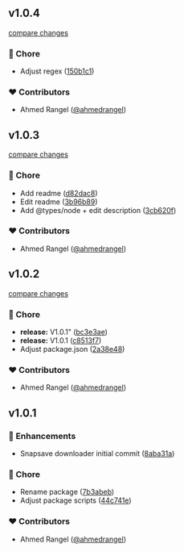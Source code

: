## v1.0.4

[compare changes](https://github.com/ahmedrangel/snapsave-media-downloader/compare/v1.0.3...v1.0.4)

### 🏡 Chore

- Adjust regex ([150b1c1](https://github.com/ahmedrangel/snapsave-media-downloader/commit/150b1c1))

### ❤️ Contributors

- Ahmed Rangel ([@ahmedrangel](http://github.com/ahmedrangel))

## v1.0.3

[compare changes](https://github.com/ahmedrangel/snapsave-media-downloader/compare/v1.0.2...v1.0.3)

### 🏡 Chore

- Add readme ([d82dac8](https://github.com/ahmedrangel/snapsave-media-downloader/commit/d82dac8))
- Edit readme ([3b96b89](https://github.com/ahmedrangel/snapsave-media-downloader/commit/3b96b89))
- Add @types/node + edit description ([3cb620f](https://github.com/ahmedrangel/snapsave-media-downloader/commit/3cb620f))

### ❤️ Contributors

- Ahmed Rangel ([@ahmedrangel](http://github.com/ahmedrangel))

## v1.0.2

[compare changes](https://github.com/ahmedrangel/snapsave-media-downloader/compare/v1.0.1...v1.0.2)

### 🏡 Chore

- **release:** V1.0.1" ([bc3e3ae](https://github.com/ahmedrangel/snapsave-media-downloader/commit/bc3e3ae))
- **release:** V1.0.1 ([c8513f7](https://github.com/ahmedrangel/snapsave-media-downloader/commit/c8513f7))
- Adjust package.json ([2a38e48](https://github.com/ahmedrangel/snapsave-media-downloader/commit/2a38e48))

### ❤️ Contributors

- Ahmed Rangel ([@ahmedrangel](http://github.com/ahmedrangel))

## v1.0.1

### 🚀 Enhancements

- Snapsave downloader initial commit ([8aba31a](https://github.com/ahmedrangel/snapsave-media-downloader/commit/8aba31a))

### 🏡 Chore

- Rename package ([7b3abeb](https://github.com/ahmedrangel/snapsave-media-downloader/commit/7b3abeb))
- Adjust package scripts ([44c741e](https://github.com/ahmedrangel/snapsave-media-downloader/commit/44c741e))

### ❤️ Contributors

- Ahmed Rangel ([@ahmedrangel](http://github.com/ahmedrangel))
